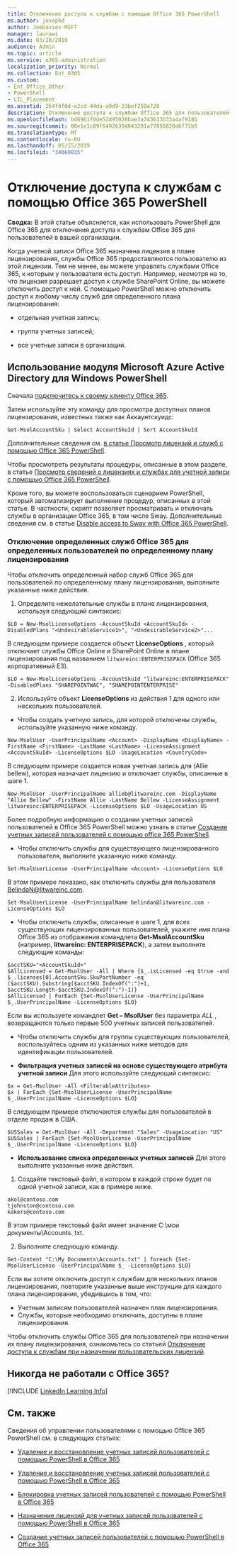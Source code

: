 ```yaml
---
title: Отключение доступа к службам с помощью Office 365 PowerShell
ms.author: josephd
author: JoeDavies-MSFT
manager: laurawi
ms.date: 03/28/2019
audience: Admin
ms.topic: article
ms.service: o365-administration
localization_priority: Normal
ms.collection: Ent_O365
ms.custom:
- Ent_Office_Other
- PowerShell
- LIL_Placement
ms.assetid: 264f4f0d-e2cd-44da-a9d9-23bef250a720
description: Отключение доступа к службам Office 365 для пользователей с помощью PowerShell в Office 365.
ms.openlocfilehash: bd6961f0de52d95026bae3a743613b33a4af918b
ms.sourcegitcommit: 08e1e1c09f64926394043291a77856620d6f72b5
ms.translationtype: MT
ms.contentlocale: ru-RU
ms.lasthandoff: 05/15/2019
ms.locfileid: "34069035"
---
```

# <a name="disable-access-to-services-with-office-365-powershell"></a>Отключение доступа к службам с помощью Office 365 PowerShell

**Сводка:** В этой статье объясняется, как использовать PowerShell для Office 365 для отключения доступа к службам Office 365 для пользователей в вашей организации.
  
Когда учетной записи Office 365 назначена лицензия в плане лицензирования, службы Office 365 предоставляются пользователю из этой лицензии. Тем не менее, вы можете управлять службами Office 365, к которым у пользователя есть доступ. Например, несмотря на то, что лицензия разрешает доступ к службе SharePoint Online, вы можете отключить доступ к ней. С помощью PowerShell можно отключить доступ к любому числу служб для определенного плана лицензирования:

- отдельная учетная запись;
    
- группа учетных записей;
    
- все учетные записи в организации.

## <a name="use-the-microsoft-azure-active-directory-module-for-windows-powershell"></a>Использование модуля Microsoft Azure Active Directory для Windows PowerShell

Сначала [подключитесь к своему клиенту Office 365](connect-to-office-365-powershell.md#connect-with-the-microsoft-azure-active-directory-module-for-windows-powershell).

Затем используйте эту команду для просмотра доступных планов лицензирования, известных также как Аккаунтскуидс:

```
Get-MsolAccountSku | Select AccountSkuId | Sort AccountSkuId
```

Дополнительные сведения см. [в статье Просмотр лицензий и служб с помощью Office 365 PowerShell](view-licenses-and-services-with-office-365-powershell.md).
    
Чтобы просмотреть результаты процедуры, описанные в этом разделе, в статье [Просмотр сведений о лицензиях и службах для учетной записи с помощью Office 365 PowerShell](view-account-license-and-service-details-with-office-365-powershell.md).
    
Кроме того, вы можете воспользоваться сценарием PowerShell, который автоматизирует выполнение процедур, описанных в этой статье. В частности, скрипт позволяет просматривать и отключать службы в организации Office 365, в том числе Sway. Дополнительные сведения см. в статье [Disable access to Sway with Office 365 PowerShell](disable-access-to-sway-with-office-365-powershell.md).
    
    
### <a name="disable-specific-office-365-services-for-specific-users-for-a-specific-licensing-plan"></a>Отключение определенных служб Office 365 для определенных пользователей по определенному плану лицензирования
  
Чтобы отключить определенный набор служб Office 365 для пользователей по определенному плану лицензирования, выполните указанные ниже действия.
  
1. Определите нежелательные службы в плане лицензирования, используя следующий синтаксис:
    
  ```
  $LO = New-MsolLicenseOptions -AccountSkuId <AccountSkuId> -DisabledPlans "<UndesirableService1>", "<UndesirableService2>"...
  ```

  В следующем примере создается объект **LicenseOptions** , который отключает службы Office Online и SharePoint Online в плане лицензирования под названием `litwareinc:ENTERPRISEPACK` (Office 365 корпоративный E3).
    
  ```
  $LO = New-MsolLicenseOptions -AccountSkuId "litwareinc:ENTERPRISEPACK" -DisabledPlans "SHAREPOINTWAC", "SHAREPOINTENTERPRISE"
  ```

2. Используйте объект **LicenseOptions** из действия 1 для одного или нескольких пользователей.
    
  - Чтобы создать учетную запись, для которой отключены службы, используйте указанную ниже команду.
    
  ```
  New-MsolUser -UserPrincipalName <Account> -DisplayName <DisplayName> -FirstName <FirstName> -LastName <LastName> -LicenseAssignment <AccountSkuId> -LicenseOptions $LO -UsageLocation <CountryCode>
  ```

  В следующем примере создается новая учетная запись для (Allie bellew), которая назначает лицензию и отключает службы, описанные в шаге 1.
    
  ```
  New-MsolUser -UserPrincipalName allieb@litwareinc.com -DisplayName "Allie Bellew" -FirstName Allie -LastName Bellew -LicenseAssignment litwareinc:ENTERPRISEPACK -LicenseOptions $LO -UsageLocation US
  ```

  Более подробную информацию о создании учетных записей пользователей в Office 365 PowerShell можно узнать в статье [Создание учетных записей пользователей с помощью office 365 PowerShell](create-user-accounts-with-office-365-powershell.md).
    
  - Чтобы отключить службы для существующего лицензированного пользователя, выполните указанную ниже команду.
    
  ```
  Set-MsolUserLicense -UserPrincipalName <Account> -LicenseOptions $LO
  ```

  В этом примере показано, как отключить службы для пользователя BelindaN@litwareinc.com.
    
  ```
  Set-MsolUserLicense -UserPrincipalName belindan@litwareinc.com -LicenseOptions $LO
  ```

  - Чтобы отключить службы, описанные в шаге 1, для всех существующих лицензированных пользователей, укажите имя плана Office 365 из отображения командлета **Get-MsolAccountSku** (например, **litwareinc: ENTERPRISEPACK**), а затем выполните следующие команды:
    
  ```
  $acctSKU="<AccountSkuId>"
  $AllLicensed = Get-MsolUser -All | Where {$_.isLicensed -eq $true -and $_.licenses[0].AccountSku.SkuPartNumber -eq ($acctSKU).Substring($acctSKU.IndexOf(":")+1, $acctSKU.Length-$acctSKU.IndexOf(":")-1)}
  $AllLicensed | ForEach {Set-MsolUserLicense -UserPrincipalName $_.UserPrincipalName -LicenseOptions $LO}
  ```

  Если вы используете командлет **Get – MsolUser** без параметра _ALL_ , возвращаются только первые 500 учетных записей пользователей.


  - Чтобы отключить службы для группы существующих пользователей, воспользуйтесь одним из указанных ниже методов для идентификации пользователей.
    
  - **Фильтрация учетных записей на основе существующего атрибута учетной записи** Для этого используйте следующий синтаксис:
    
  ```
  $x = Get-MsolUser -All <FilterableAttributes>
  $x | ForEach {Set-MsolUserLicense -UserPrincipalName $_.UserPrincipalName -LicenseOptions $LO}
  ```

  В следующем примере отключаются службы для пользователей в отделе продаж в США.
    
  ```
  $USSales = Get-MsolUser -All -Department "Sales" -UsageLocation "US"
  $USSales | ForEach {Set-MsolUserLicense -UserPrincipalName $_.UserPrincipalName -LicenseOptions $LO}
  ```

  - **Использование списка определенных учетных записей** Для этого выполните указанные ниже действия.
    
1. Создайте текстовый файл, в котором в каждой строке будет по одной учетной записи, как в примере ниже.
    
  ```
  akol@contoso.com
  tjohnston@contoso.com
  kakers@contoso.com
  ```

  В этом примере текстовый файл имеет значение C:\\мои документы\\Accounts. txt.
    
2. Выполните следующую команду.
    
  ```
  Get-Content "C:\My Documents\Accounts.txt" | foreach {Set-MsolUserLicense -UserPrincipalName $_ -LicenseOptions $LO}
  ```

Если вы хотите отключить доступ к службам для нескольких планов лицензирования, повторите указанные выше инструкции для каждого плана лицензирования, убедившись в том, что:

- Учетным записям пользователей назначен план лицензирования.
- Службы, которые необходимо отключить, доступны в плане лицензирования.

Чтобы отключить службы Office 365 для пользователей при назначении их плану лицензирования, ознакомьтесь со статьей [Отключение доступа к службам при назначении пользовательских лицензий](disable-access-to-services-while-assigning-user-licenses.md).


## <a name="new-to-office-365"></a>Никогда не работали с Office 365?
<a name="LinkedIn"> </a>

[!INCLUDE [LinkedIn Learning Info](../common/office/linkedin-learning-info.md)]
   
## <a name="see-also"></a>См. также
<a name="SeeAlso"> </a>

Сведения об управлении пользователями с помощью Office 365 PowerShell см. в следующих статьях:
  
- [Удаление и восстановление учетных записей пользователей с помощью PowerShell в Office 365](delete-and-restore-user-accounts-with-office-365-powershell.md)
    
- [Удаление и восстановление учетных записей пользователей с помощью PowerShell в Office 365](delete-and-restore-user-accounts-with-office-365-powershell.md)
    
- [Блокировка учетных записей пользователей с помощью PowerShell в Office 365](block-user-accounts-with-office-365-powershell.md)
    
- [Назначение лицензий для учетных записей пользователей с помощью PowerShell в Office 365](assign-licenses-to-user-accounts-with-office-365-powershell.md)
    
- [Создание учетных записей пользователей с помощью PowerShell в Office 365](create-user-accounts-with-office-365-powershell.md)
    
